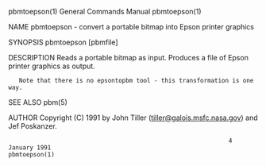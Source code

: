 pbmtoepson(1)                                                 General Commands Manual                                                pbmtoepson(1)

NAME
       pbmtoepson - convert a portable bitmap into Epson printer graphics

SYNOPSIS
       pbmtoepson [pbmfile]

DESCRIPTION
       Reads a portable bitmap as input.  Produces a file of Epson printer graphics as output.

       Note that there is no epsontopbm tool - this transformation is one way.

SEE ALSO
       pbm(5)

AUTHOR
       Copyright (C) 1991 by John Tiller (tiller@galois.msfc.nasa.gov) and Jef Poskanzer.

                                                                  4 January 1991                                                     pbmtoepson(1)
